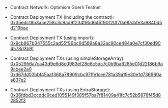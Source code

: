- Contract Network: Optimism Goerli Testnet
- Contract Deployment TX (including the contract): [0x35edc18b3a5e258c3c9ad9f234f95d645f90120f70a90cbfe3a9840d5d219bae](https://goerli-optimism.etherscan.io/tx/0x35edc18b3a5e258c3c9ad9f234f95d645f90120f70a90cbfe3a9840d5d219bae)

- Contract Deployment TX (using import): [0x9cb867b347555c2ad55f96bc6d589a8a32ac90ce484a0e7cf30ed904578d3b9f](https://goerli-optimism.etherscan.io/tx/0x9cb867b347555c2ad55f96bc6d589a8a32ac90ce484a0e7cf30ed904578d3b9f)

- Contract Deployment TXs (using simpleStorageArray): [0x052956a7ca43d9e6d8c0983ef28e8c5dc7c0b9ba6285e01d22f86b9a9abee2a0](https://goerli-optimism.etherscan.io/tx/0x052956a7ca43d9e6d8c0983ef28e8c5dc7c0b9ba6285e01d22f86b9a9abee2a0) [0xd67dd03bbf45aa1368a78909cbc97ffe1cee781a39a19e30e1d736960aa837e2](https://goerli-optimism.etherscan.io/tx/0xd67dd03bbf45aa1368a78909cbc97ffe1cee781a39a19e30e1d736960aa837e2)

- Contract Deployment TXs (using ExtraStorage): [0x36fdbd3ccddc9ced1055149f385f57ba7f81409a41fc7c52b5876f45d82852f3](https://goerli-optimism.etherscan.io/tx/0x36fdbd3ccddc9ced1055149f385f57ba7f81409a41fc7c52b5876f45d82852f3)
